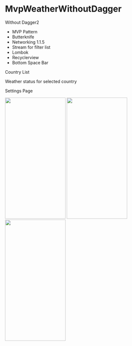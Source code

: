 # MvpWeatherWithoutDagger

  Without Dagger2 
  
  - MVP Pattern
  - Butterknife
  - Networking 1.1.5
  - Stream for filter list
  - Lombok
  - Recyclerview
  - Bottom Space Bar
  
Country List

Weather status for selected country

Settings Page

<img src="https://user-images.githubusercontent.com/7110339/54976083-532cf280-4faa-11e9-9322-f019165660c2.jpg" width="200" height="400">  <img src="https://user-images.githubusercontent.com/7110339/54976081-52945c00-4faa-11e9-9188-1eb9c898850f.jpg" width="200" height="400">  <img src="https://user-images.githubusercontent.com/7110339/54976082-532cf280-4faa-11e9-91fd-c12d2850b9bd.jpg" width="200" height="400">  
